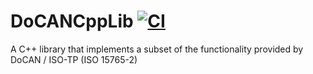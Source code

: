 # DoCANCppLib [![CI](https://github.com/vacmg/DoCANCppLib/actions/workflows/CI.yml/badge.svg)](https://github.com/vacmg/DoCANCppLib/actions/workflows/CI.yml)
 A C++ library that implements a subset of the functionality provided by DoCAN / ISO-TP (ISO 15765-2)
